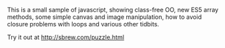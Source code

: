 This is a small sample of javascript, showing class-free OO, new ES5 array methods,
some simple canvas and image manipulation, how to avoid closure problems with 
loops and various other tidbits.

Try it out at http://sbrew.com/puzzle.html
